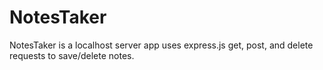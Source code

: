 # NotesTaker

NotesTaker is a localhost server app uses express.js get, post, and delete requests to save/delete notes.
